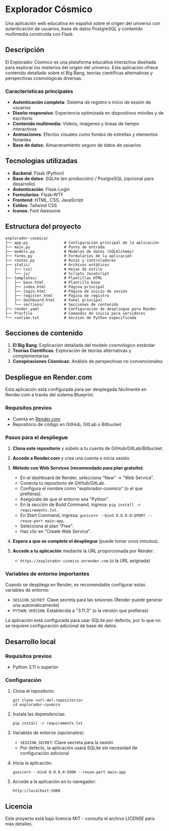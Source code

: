 # Explorador Cósmico

Una aplicación web educativa en español sobre el origen del universo con autenticación de usuarios, base de datos PostgreSQL y contenido multimedia construida con Flask.

## Descripción

El Explorador Cósmico es una plataforma educativa interactiva diseñada para explorar los misterios del origen del universo. Esta aplicación ofrece contenido detallado sobre el Big Bang, teorías científicas alternativas y perspectivas cosmológicas diversas.

### Características principales

- **Autenticación completa**: Sistema de registro e inicio de sesión de usuarios
- **Diseño responsivo**: Experiencia optimizada en dispositivos móviles y de escritorio
- **Contenido multimedia**: Videos, imágenes y líneas de tiempo interactivas
- **Animaciones**: Efectos visuales como fondos de estrellas y elementos flotantes
- **Base de datos**: Almacenamiento seguro de datos de usuarios

## Tecnologías utilizadas

- **Backend**: Flask (Python)
- **Base de datos**: SQLite (en producción) / PostgreSQL (opcional para desarrollo)
- **Autenticación**: Flask-Login
- **Formularios**: Flask-WTF
- **Frontend**: HTML, CSS, JavaScript
- **Estilos**: Tailwind CSS
- **Iconos**: Font Awesome

## Estructura del proyecto

```
explorador-cosmico/
├── app.py                # Configuración principal de la aplicación
├── main.py               # Punto de entrada
├── models.py             # Modelos de datos (SQLAlchemy)
├── forms.py              # Formularios de la aplicación
├── routes.py             # Rutas y controladores
├── static/               # Archivos estáticos
│   ├── css/              # Hojas de estilo
│   └── js/               # Scripts JavaScript
├── templates/            # Plantillas HTML
│   ├── base.html         # Plantilla base
│   ├── index.html        # Página principal
│   ├── login.html        # Página de inicio de sesión
│   ├── register.html     # Página de registro
│   ├── dashboard.html    # Panel principal
│   └── sections/         # Secciones de contenido
├── render.yaml           # Configuración de despliegue para Render
├── Procfile              # Comandos de inicio para servidores
└── runtime.txt           # Versión de Python especificada
```

## Secciones de contenido

1. **El Big Bang**: Explicación detallada del modelo cosmológico estándar
2. **Teorías Científicas**: Exploración de teorías alternativas y complementarias
3. **Conspiraciones Cósmicas**: Análisis de perspectivas no convencionales

## Despliegue en Render.com

Esta aplicación está configurada para ser desplegada fácilmente en Render.com a través del sistema Blueprint.

### Requisitos previos

- Cuenta en [Render.com](https://render.com)
- Repositorio de código en GitHub, GitLab o Bitbucket

### Pasos para el despliegue

1. **Clona este repositorio** y súbelo a tu cuenta de GitHub/GitLab/Bitbucket.

2. **Accede a Render.com** y crea una cuenta o inicia sesión.

3. **Método con Web Services (recomendado para plan gratuito)**:
   - En el dashboard de Render, selecciona "New" → "Web Service".
   - Conecta tu repositorio de GitHub/GitLab.
   - Configura el nombre como "explorador-cosmico" (o el que prefieras).
   - Asegúrate de que el entorno sea "Python".
   - En la sección de Build Command, ingresa: `pip install -r requirements.txt`.
   - En Start Command, ingresa: `gunicorn --bind 0.0.0.0:$PORT --reuse-port main:app`.
   - Selecciona el plan "Free".
   - Haz clic en "Create Web Service".

4. **Espera a que se complete el despliegue** (puede tomar unos minutos).

5. **Accede a tu aplicación** mediante la URL proporcionada por Render:
   - `https://explorador-cosmico.onrender.com` (o la URL asignada)

### Variables de entorno importantes

Cuando se despliega en Render, es recomendable configurar estas variables de entorno:

- `SESSION_SECRET`: Clave secreta para las sesiones (Render puede generar una automáticamente)
- `PYTHON_VERSION`: Establecida a "3.11.3" (o la versión que prefieras)

La aplicación está configurada para usar SQLite por defecto, por lo que no se requiere configuración adicional de base de datos.

## Desarrollo local

### Requisitos previos

- Python 3.11 o superior

### Configuración

1. Clona el repositorio:
   ```
   git clone <url-del-repositorio>
   cd explorador-cosmico
   ```

2. Instala las dependencias:
   ```
   pip install -r requirements.txt
   ```

3. Variables de entorno (opcionales):
   - `SESSION_SECRET`: Clave secreta para la sesión
   - Por defecto, la aplicación usará SQLite sin necesidad de configuración adicional

4. Inicia la aplicación:
   ```
   gunicorn --bind 0.0.0.0:5000 --reuse-port main:app
   ```

5. Accede a la aplicación en tu navegador:
   ```
   http://localhost:5000
   ```

## Licencia

Este proyecto está bajo licencia MIT - consulta el archivo LICENSE para más detalles.
